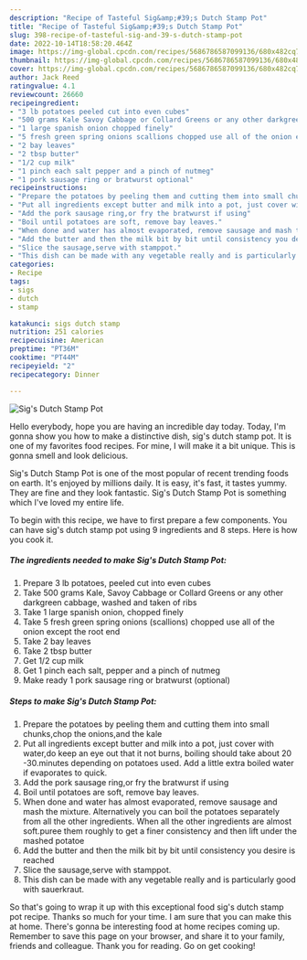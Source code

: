 ```yaml
---
description: "Recipe of Tasteful Sig&amp;#39;s Dutch Stamp Pot"
title: "Recipe of Tasteful Sig&amp;#39;s Dutch Stamp Pot"
slug: 398-recipe-of-tasteful-sig-and-39-s-dutch-stamp-pot
date: 2022-10-14T18:58:20.464Z
image: https://img-global.cpcdn.com/recipes/5686786587099136/680x482cq70/sigs-dutch-stamp-pot-recipe-main-photo.jpg
thumbnail: https://img-global.cpcdn.com/recipes/5686786587099136/680x482cq70/sigs-dutch-stamp-pot-recipe-main-photo.jpg
cover: https://img-global.cpcdn.com/recipes/5686786587099136/680x482cq70/sigs-dutch-stamp-pot-recipe-main-photo.jpg
author: Jack Reed
ratingvalue: 4.1
reviewcount: 26660
recipeingredient:
- "3 lb potatoes peeled cut into even cubes"
- "500 grams Kale Savoy Cabbage or Collard Greens or any other darkgreen cabbage washed and taken of ribs"
- "1 large spanish onion chopped finely"
- "5 fresh green spring onions scallions chopped use all of the onion except the root end"
- "2 bay leaves"
- "2 tbsp butter"
- "1/2 cup milk"
- "1 pinch each salt pepper and a pinch of nutmeg"
- "1 pork sausage ring or bratwurst optional"
recipeinstructions:
- "Prepare the potatoes by peeling them and cutting them into small chunks,chop the onions,and the kale"
- "Put all ingredients except butter and milk into a pot, just cover with water,do keep an eye out that it not burns, boiling should take about 20 -30.minutes depending on potatoes used. Add a little extra boiled water if evaporates to quick."
- "Add the pork sausage ring,or fry the bratwurst if using"
- "Boil until potatoes are soft, remove bay leaves."
- "When done and water has almost evaporated, remove sausage and mash the mixture. Alternatively you can boil the potatoes separately from all the other ingredients. When all the other ingredients are almost soft.puree them roughly to get a finer consistency and then lift under the mashed potatoe"
- "Add the butter and then the milk bit by bit until consistency you desire is reached"
- "Slice the sausage,serve with stamppot."
- "This dish can be made with any vegetable really and is particularly good with sauerkraut."
categories:
- Recipe
tags:
- sigs
- dutch
- stamp

katakunci: sigs dutch stamp 
nutrition: 251 calories
recipecuisine: American
preptime: "PT36M"
cooktime: "PT44M"
recipeyield: "2"
recipecategory: Dinner

---
```



![Sig&#39;s Dutch Stamp Pot](https://img-global.cpcdn.com/recipes/5686786587099136/680x482cq70/sigs-dutch-stamp-pot-recipe-main-photo.jpg)

Hello everybody, hope you are having an incredible day today. Today, I'm gonna show you how to make a distinctive dish, sig&#39;s dutch stamp pot. It is one of my favorites food recipes. For mine, I will make it a bit unique. This is gonna smell and look delicious.

Sig&#39;s Dutch Stamp Pot is one of the most popular of recent trending foods on earth. It's enjoyed by millions daily. It is easy, it's fast, it tastes yummy. They are fine and they look fantastic. Sig&#39;s Dutch Stamp Pot is something which I've loved my entire life.




To begin with this recipe, we have to first prepare a few components. You can have sig&#39;s dutch stamp pot using 9 ingredients and 8 steps. Here is how you cook it.

<!--inarticleads1-->

##### The ingredients needed to make Sig&#39;s Dutch Stamp Pot:

1. Prepare 3 lb potatoes, peeled cut into even cubes
1. Take 500 grams Kale, Savoy Cabbage or Collard Greens or any other darkgreen cabbage, washed and taken of ribs
1. Take 1 large spanish onion, chopped finely
1. Take 5 fresh green spring onions (scallions) chopped use all of the onion except the root end
1. Take 2 bay leaves
1. Take 2 tbsp butter
1. Get 1/2 cup milk
1. Get 1 pinch each salt, pepper and a pinch of nutmeg
1. Make ready 1 pork sausage ring or bratwurst (optional)




<!--inarticleads2-->

##### Steps to make Sig&#39;s Dutch Stamp Pot:

1. Prepare the potatoes by peeling them and cutting them into small chunks,chop the onions,and the kale
1. Put all ingredients except butter and milk into a pot, just cover with water,do keep an eye out that it not burns, boiling should take about 20 -30.minutes depending on potatoes used. Add a little extra boiled water if evaporates to quick.
1. Add the pork sausage ring,or fry the bratwurst if using
1. Boil until potatoes are soft, remove bay leaves.
1. When done and water has almost evaporated, remove sausage and mash the mixture. Alternatively you can boil the potatoes separately from all the other ingredients. When all the other ingredients are almost soft.puree them roughly to get a finer consistency and then lift under the mashed potatoe
1. Add the butter and then the milk bit by bit until consistency you desire is reached
1. Slice the sausage,serve with stamppot.
1. This dish can be made with any vegetable really and is particularly good with sauerkraut.




So that's going to wrap it up with this exceptional food sig&#39;s dutch stamp pot recipe. Thanks so much for your time. I am sure that you can make this at home. There's gonna be interesting food at home recipes coming up. Remember to save this page on your browser, and share it to your family, friends and colleague. Thank you for reading. Go on get cooking!
